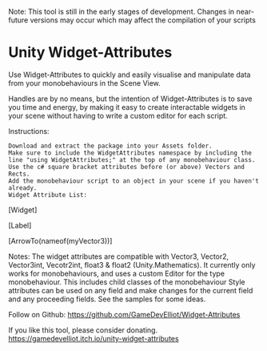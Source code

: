Note: This tool is still in the early stages of development. Changes in near-future versions may occur which may affect the compilation of your scripts
# Unity Widget-Attributes

Use Widget-Attributes to quickly and easily visualise and manipulate data from your monobehaviours in the Scene View.

Handles are by no means, but the intention of Widget-Attributes is to save you time and energy, by making it easy to create interactable widgets in your scene without having to write a custom editor for each script.

Instructions:

    Download and extract the package into your Assets folder.
    Make sure to include the WidgetAttributes namespace by including the line "using WidgetAttributes;" at the top of any monobehaviour class.
    Use the c# square bracket attributes before (or above) Vectors and Rects.
    Add the monobehaviour script to an object in your scene if you haven't already.
    Widget Attribute List:

[Widget]

[Label]

[ArrowTo(nameof(myVector3))]

Notes:
    The widget attributes are compatible with Vector3, Vector2, Vector3int, Vecotr2int, float3 & float2 (Unity.Mathematics).
    It currently only works for monobehaviours, and uses a custom Editor for the type monobehaviour. This includes child classes of the monobehaviour
    Style attributes can be used on any field and make changes for the current field and any proceeding fields.
    See the samples for some ideas.

Follow on Github:
https://github.com/GameDevElliot/Widget-Attributes

If you like this tool, please consider donating.
https://gamedevelliot.itch.io/unity-widget-attributes

